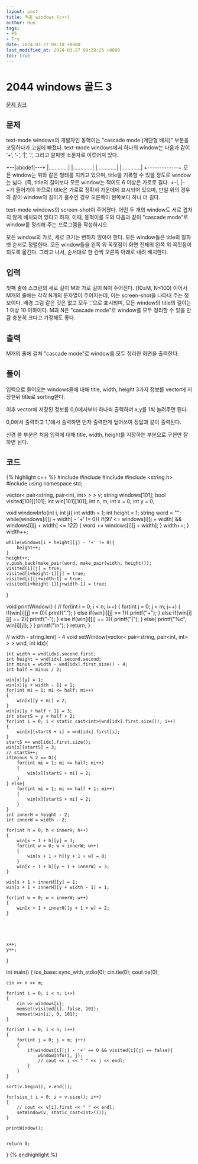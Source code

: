 ```yaml
---
layout: post
title: 백준 windows [c++]
author: Hun
tags:
- PS
- Try
date: 2024-03-27 09:18 +0800
last_modified_at: 2024-03-27 09:28:25 +0800
toc: true
---
```


# 2044 windows 골드 3

<a href="https://www.acmicpc.net/problem/2044"> 문제 링크 </a>

## 문제

text-mode windows의 개발자인 동혁이는 "cascade mode (계단형 배치)" 부분을 코딩하다가 고심에 빠졌다. text-mode windows에서 하나의 window는 다음과 같이 ‘+’, ‘-’, ‘|’, ‘.’, 그리고 알파벳 소문자로 이루어져 있다.

+--|abcdef|---+
|.............|
|.............|
|.............|
|.............|
+-------------+
모든 window는 위와 같은 형태를 지키고 있으며, title을 기록할 수 있을 정도로 window는 넓다. (즉, title의 길이보다 모든 window는 적어도 6 이상은 가로로 길다. +-|, |-+가 들어가야 하므로) title은 가로로 정확히 가운데에 표시되어 있으며, 만일 위의 경우와 같이 window의 길이가 홀수인 경우 오른쪽이 왼쪽보다 하나 더 길다.

text-mode windows의 screen-shot이 주어졌다. 어떤 두 개의 window도 서로 겹치지 않게 배치되어 있다고 하자. 이때, 동혁이를 도와 다음과 같이 "cascade mode"로 window를 정리해 주는 프로그램을 작성하시오.

모든 window의 가로, 세로 크기는 변하지 않아야 한다.
모든 window들은 title의 알파벳 순서로 정렬한다.
모든 window들을 왼쪽 위 꼭짓점이 화면 전체의 왼쪽 위 꼭짓점이 되도록 옮긴다. 그리고 나서, 순서대로 한 칸씩 오른쪽 아래로 내려 배치한다.

## 입력

첫째 줄에 스크린의 세로 길이 M과 가로 길이 N이 주어진다. (10≤M, N≤100) 이어서 M개의 줄에는 각각 N개의 문자열이 주어지는데, 이는 screen-shot을 나타내 주는 정보이다. 배경 그림 같은 것은 없고 모두 ‘.’으로 표시되며, 모든 window의 title의 길이는 1 이상 10 이하이다. M과 N은 "cascade mode"로 window를 모두 정리할 수 있을 만큼 충분히 크다고 가정해도 좋다.

## 출력

M개의 줄에 걸쳐 "cascade mode"로 window를 모두 정리한 화면을 출력한다.

## 풀이

입력으로 들어오는 windows들에 대해 title, width, height 3가지 정보를 vector에 저장한뒤 title로 sorting한다. 

이후 vector에 저장된 정보를 0,0에서부터 하나씩 출력하며 x,y를 1씩 늘려주면 된다.

0,0에서 출력하고 1,1에서 출력하면 먼저 출력한게 덮어쓰여 정답과 같이 출력된다. 

신경 쓸 부분은 처음 입력에 대해 title, width, height를 저장하는 부분으로 구현만 잘하면 된다.

## 코드
{% highlight c++ %}
#include <iostream>
#include <vector>
#include <string>
#include <string.h>
#include <algorithm>
using namespace std;

vector< pair<string, pair<int, int> > > v;
string windows[101];
bool visited[101][101];
int win[101][101];
int n, m;
int x = 0;
int y = 0;

void windowInfo(int i, int j){
    int width = 1;
    int height = 1;
    string word = "";
    while(windows[i][j + width] - '+' != 0){
        if(97 <= windows[i][j + width] && windows[i][j + width] <= 122) {
            word += windows[i][j + width];
        }
        width++;
    }
    width++;

    while(windows[i + height][j] - '+' != 0){
        height++;
    }
    height++;
    v.push_back(make_pair(word, make_pair(width, height)));
    visited[i][j] = true;
    visited[i+height-1][j] = true;
    visited[i][j+width-1] = true;
    visited[i+height-1][j+width-1] = true;
    
}

void printWindow() {
    // 
    for(int i = 0; i < n; i++)
    {
        for(int j = 0; j < m; j++)
        {
            if(win[i][j] == 0){
                printf(".");
            } else if(win[i][j] == 1){
                printf("+");
            } else if(win[i][j] == 2){
                printf("-");
            } else if(win[i][j] == 3){
                printf("|");
            } else{
                printf("%c", win[i][j]);
            }
        }
        printf("\n");
    }
    return;
}

// width - string.len() - 4
void setWindow(vector< pair<string, pair<int, int> > > wnd, int idx){

    int width = wnd[idx].second.first;
    int height = wnd[idx].second.second;
    int minus = width - wnd[idx].first.size() - 4;
    int half = minus / 2;

    win[x][y] = 1;
    win[x][y + width - 1] = 1;
    for(int mi = 1; mi <= half; mi++)
    {
        win[x][y + mi] = 2;
    }
    win[x][y + half + 1] = 3;
    int startS = y + half + 2;
    for(int i = 0; i < static_cast<int>(wnd[idx].first.size()); i++)
    {
        win[x][startS + i] = wnd[idx].first[i];
    }
    startS += wnd[idx].first.size();
    win[x][startS] = 3;
    // startS++;
    if(minus % 2 == 0){
        for(int mi = 1; mi <= half; mi++)
        {
            win[x][startS + mi] = 2;
        }
    } else{
        for(int mi = 1; mi <= half + 1; mi++)
        {
            win[x][startS + mi] = 2;
        }
    }
    int innerH = height - 2;
    int innerW = width - 2;

    for(int h = 0; h < innerH; h++)
    {
        win[x + 1 + h][y] = 3;
        for(int w = 0; w < innerW; w++)
        {
            win[x + 1 + h][y + 1 + w] = 0;
        }
        win[x + 1 + h][y + 1 + innerW] = 3;
    }

    win[x + 1 + innerH][y] = 1;
    win[x + 1 + innerH][y + width - 1] = 1;

    for(int w = 0; w < innerW; w++)
    {
        win[x + 1 + innerH][y + 1 + w] = 2;
    }





    x++;
    y++;

}

int main()
{
    ios_base::sync_with_stdio(0);
    cin.tie(0);
    cout.tie(0);

    cin >> n >> m;

    for(int i = 0; i < n; i++)
    {
        cin >> windows[i];
        memset(visited[i], false, 101);
        memset(win[i], 0, 101);
    }

    for(int i = 0; i < n; i++)
    {
        for(int j = 0; j < m; j++)
        {
            if(windows[i][j] - '+' == 0 && visited[i][j] == false){
                windowInfo(i, j);
                // cout << i << " " << j << endl;
            }
        }
    }

    sort(v.begin(), v.end());

    for(size_t i = 0; i < v.size(); i++)
    {
        // cout << v[i].first << " " << endl;
        setWindow(v, static_cast<int>(i));
    }

    printWindow();


    return 0;
}
{% endhighlight %}